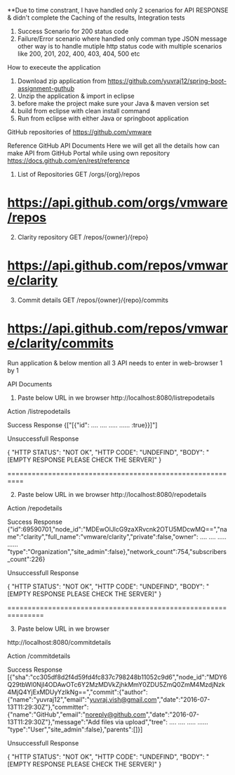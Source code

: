 **Due to time constrant, I have handled only 2 scenarios for API RESPONSE & didn't complete the Caching of the results, Integration tests  
1) Success Scenario for 200 status code
2) Failure/Error scenario where handled only comman type JSON message
other way is to handle mutiple http status code with multiple scenarios
like 200, 201, 202, 400, 403, 404, 500 etc



How to execeute the application

1) Download zip application from https://github.com/yuvraj12/spring-boot-assignment-guthub
2) Unzip the application & import in eclipse
3) before make the project make sure your Java & maven version set
4) build from eclipse with clean install command
5) Run from eclipse with either Java or springboot application

GitHub repositories of https://github.com/vmware 

Reference GitHub API Documents
Here we will get all the details how can make API from GitHub Portal while using own repository
https://docs.github.com/en/rest/reference

1) List of Repositories
GET /orgs/{org}/repos


https://api.github.com/orgs/vmware/repos
==============================================================
2) Clarity repository
GET /repos/{owner}/{repo}

https://api.github.com/repos/vmware/clarity
==============================================================
3) Commit details
GET /repos/{owner}/{repo}/commits

https://api.github.com/repos/vmware/clarity/commits
==============================================================


Run application & below mention all 3 API needs to enter in web-browser 1 by 1

API Documents
1) Paste below URL in we browser
http://localhost:8080/listrepodetails

Action /listrepodetails


Success Response
{["[{\"id\": ....
....
.....
......
:true}}]"]

Unsuccessfull Response

{
	"HTTP STATUS": "NOT OK",
	"HTTP CODE": "UNDEFIND",
	"BODY": "[EMPTY RESPONSE PLEASE CHECK THE SERVER]"
}

==========================================================

2) Paste below URL in we browser
http://localhost:8080/repodetails

Action /repodetails

Success Response
{"id":69590701,"node_id":"MDEwOlJlcG9zaXRvcnk2OTU5MDcwMQ==","name":"clarity","full_name":"vmware/clarity","private":false,"owner": ....
....
.....
......
"type":"Organization","site_admin":false},"network_count":754,"subscribers_count":226}

Unsuccessfull Response

{
	"HTTP STATUS": "NOT OK",
	"HTTP CODE": "UNDEFIND",
	"BODY": "[EMPTY RESPONSE PLEASE CHECK THE SERVER]"
}

===============================================================

3) Paste below URL in we browser

http://localhost:8080/commitdetails

Action /commitdetails

Success Response
[{"sha":"cc305df8d2f4d59fd4fc837c798248b11052c9d6","node_id":"MDY6Q29tbWl0NjI4ODAwOTc6Y2MzMDVkZjhkMmY0ZDU5ZmQ0ZmM4MzdjNzk4MjQ4YjExMDUyYzlkNg==","commit":{"author":{"name":"yuvraj12","email":"yuvraj.vish@gmail.com","date":"2016-07-13T11:29:30Z"},"committer":{"name":"GitHub","email":"noreply@github.com","date":"2016-07-13T11:29:30Z"},"message":"Add files via upload","tree": ....
....
.....
......
"type":"User","site_admin":false},"parents":[]}]

Unsuccessfull Response

{
	"HTTP STATUS": "NOT OK",
	"HTTP CODE": "UNDEFIND",
	"BODY": "[EMPTY RESPONSE PLEASE CHECK THE SERVER]"
}
